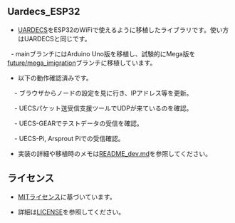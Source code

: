 ## Uardecs_ESP32

- [UARDECS](https://uecs.org/arduino/uardecs.html)をESP32のWiFiで使えるように移植したライブラリです。使い方はUARDECSと同じです。

  - mainブランチにはArduino Uno版を移植し、試験的にMega版を[future/mega_imigration](https://github.com/andotoecno/UARDECS_ESP32/tree/feature/mega-imigration)ブランチに移植しています。

- 以下の動作確認済みです。

    - ブラウザからノードの設定を見に行き、IPアドレス等を更新。

    - UECSパケット送受信支援ツールでUDPが来ているのを確認。

    - UECS-GEARでテストデータの受信を確認。

    - UECS-Pi, Arsprout Piでの受信確認。

- 実装の詳細や移植時のメモは[README_dev.md](README_dev.md)を参照してください。



## ライセンス

- [MITライセンス](https://opensource.org/licenses/MIT)に基づいています。

- 詳細は[LICENSE](LICENSE)を参照してください。
